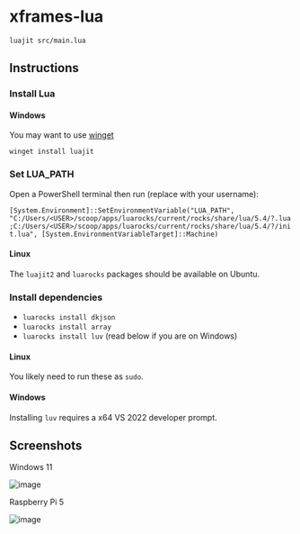 # xframes-lua

`luajit src/main.lua`

## Instructions

### Install Lua

#### Windows

You may want to use [winget](https://learn.microsoft.com/en-us/windows/package-manager/winget/)

`winget install luajit`

### Set LUA_PATH

Open a PowerShell terminal then run (replace <USER> with your username):

`[System.Environment]::SetEnvironmentVariable("LUA_PATH", "C:/Users/<USER>/scoop/apps/luarocks/current/rocks/share/lua/5.4/?.lua;C:/Users/<USER>/scoop/apps/luarocks/current/rocks/share/lua/5.4/?/init.lua", [System.EnvironmentVariableTarget]::Machine)`

#### Linux

The `luajit2` and `luarocks` packages should be available on Ubuntu.

### Install dependencies

- `luarocks install dkjson`
- `luarocks install array`
- `luarocks install luv` (read below if you are on Windows)

#### Linux

You likely need to run these as `sudo`.

#### Windows

Installing `luv` requires a x64 VS 2022 developer prompt.

## Screenshots

Windows 11

![image](https://github.com/user-attachments/assets/2d91db8e-57ba-4b94-86ad-a9972b589209)

Raspberry Pi 5

![image](https://github.com/user-attachments/assets/8dfc3a12-b550-46dd-bc20-90f856cb46c8)
